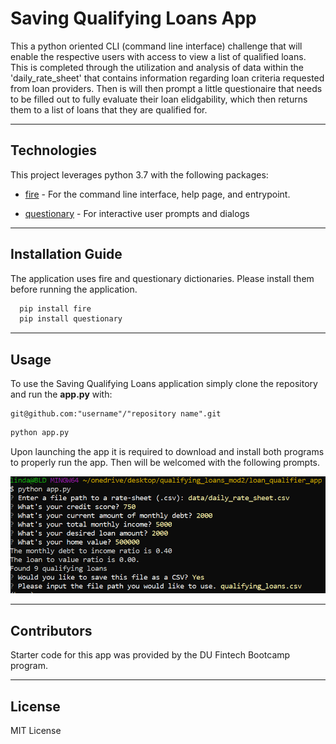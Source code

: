# Saving Qualifying Loans App

This a python oriented CLI (command line interface) challenge that will enable the respective users with access to view a list of qualified loans. This is completed through the utilization and analysis of data within the 'daily_rate_sheet' that contains information regarding loan criteria requested from loan providers. Then is will then prompt a little questionaire that needs to be filled out to fully evaluate their loan elidgability, which then returns them to a list of loans that they are qualified for. 

---

## Technologies

This project leverages python 3.7 with the following packages:

* [fire](https://github.com/google/python-fire) - For the command line interface, help page, and entrypoint.

* [questionary](https://github.com/tmbo/questionary) - For interactive user prompts and dialogs
---

## Installation Guide

The application uses fire and questionary dictionaries. Please install them before running the application.

```python
  pip install fire
  pip install questionary
```

---

## Usage

To use the Saving Qualifying Loans application simply clone the repository and run the **app.py** with:
```git clone
git@github.com:"username"/"repository name".git
```
```python
python app.py
```

Upon launching the app it is required to download and install both programs to properly run the app. Then will be welcomed with the following prompts.

![Screenshot](Evidence_Image.png)

---

## Contributors

Starter code for this app was provided by the DU Fintech Bootcamp program. 

---

## License

MIT License
